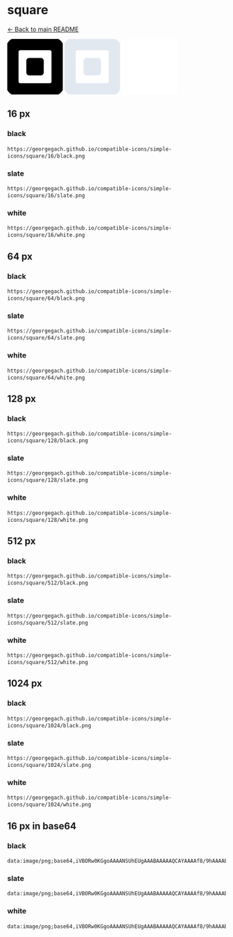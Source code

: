# square

[← Back to main README](../../README.md)


<img src="./128/black.png" width="128" alt="square black icon" />
<img src="./128/slate.png" width="128" alt="square slate icon" />
<img src="./128/white.png" width="128" alt="square white icon" />

## 16 px

### black
```
https://georgegach.github.io/compatible-icons/simple-icons/square/16/black.png
```

### slate
```
https://georgegach.github.io/compatible-icons/simple-icons/square/16/slate.png
```

### white
```
https://georgegach.github.io/compatible-icons/simple-icons/square/16/white.png
```

## 64 px

### black
```
https://georgegach.github.io/compatible-icons/simple-icons/square/64/black.png
```

### slate
```
https://georgegach.github.io/compatible-icons/simple-icons/square/64/slate.png
```

### white
```
https://georgegach.github.io/compatible-icons/simple-icons/square/64/white.png
```

## 128 px

### black
```
https://georgegach.github.io/compatible-icons/simple-icons/square/128/black.png
```

### slate
```
https://georgegach.github.io/compatible-icons/simple-icons/square/128/slate.png
```

### white
```
https://georgegach.github.io/compatible-icons/simple-icons/square/128/white.png
```

## 512 px

### black
```
https://georgegach.github.io/compatible-icons/simple-icons/square/512/black.png
```

### slate
```
https://georgegach.github.io/compatible-icons/simple-icons/square/512/slate.png
```

### white
```
https://georgegach.github.io/compatible-icons/simple-icons/square/512/white.png
```

## 1024 px

### black
```
https://georgegach.github.io/compatible-icons/simple-icons/square/1024/black.png
```

### slate
```
https://georgegach.github.io/compatible-icons/simple-icons/square/1024/slate.png
```

### white
```
https://georgegach.github.io/compatible-icons/simple-icons/square/1024/white.png
```

## 16 px in base64

### black
```
data:image/png;base64,iVBORw0KGgoAAAANSUhEUgAAABAAAAAQCAYAAAAf8/9hAAAABmJLR0QA/wD/AP+gvaeTAAAAyklEQVQ4jaXTTU4CQRCG4QcRMByCO3ACt7jwFupCwpKVKxbKAbgM52ES3bORARJZTE8m6VAy6JdU0l391Zv+qYZnFNjhp2XsUs2TNGhbmEfRSbSBSocUv6mXAspOIsEeK6wvACaYoV8n6u1scX+hWPJs67rbwDTCm+ZoJd6xyY0RYI6XLHfENDfeBIB+y1wIaK0IsD+TK88ZoztYoothmn/j4xrAJ16DtRAwwKOmyyI9aJ7Xv1uZqjn++pk2XVVbjnEnvpNcJb6wOAFvgU8s4XWjBgAAAABJRU5ErkJggg==
```

### slate
```
data:image/png;base64,iVBORw0KGgoAAAANSUhEUgAAABAAAAAQCAYAAAAf8/9hAAAABmJLR0QA/wD/AP+gvaeTAAABJklEQVQ4jZWTwUrDQBRFz51JGnCnEISi/R5d+Bl2obh0JQhdqB/gp7hx66e0kVYr2O40TZrnokoknYb2rWYe9565PN4oe5ufm9ktKEUkbFNGjrMPmR9oNJllSEdbGZsle41Aad2gwKxoNynGiAGsUhr9i72g4tGcnlv9FSeIK6AjkUT14+RgT73D/Zc2QDaZFaC+QQcgConG489e4biRKVmlVu6r6q7bPRg1tUFA6fy1sD5a3Q0o5Urgsql1IYCx7DR7Emu9jYBdKggQfrHeVB7SBmeAXzxUpfcO7QEY9oVf3m8N6KXpGLgIwjcBDBLQ2fB9HrcZlpWdOuo/o+Fk/q2/bdx1lY08cmJqcPwbIwa1JsDqoxNTB24gyMwITjnIMHJBBm7wA4xbZq6H3RbxAAAAAElFTkSuQmCC
```

### white
```
data:image/png;base64,iVBORw0KGgoAAAANSUhEUgAAABAAAAAQCAYAAAAf8/9hAAAABmJLR0QA/wD/AP+gvaeTAAAA1ElEQVQ4jaXSMU5DMRCE4c8hIRJnAK6SFgpuARQgSiqqFMABuAznIYgiJQ15AWloLAVFz+QJRtpi17O/vGtLcpFkkWSV4VrVnvOSZIFDf9NrSbLCtBY+a/ymSQ3oSpLUZI0nPO8AnOAG++DHXO9JZrvunGRWvUmSccN0jDub0Trcl1Jetr29ANzicqv2hett46gB2B9YawIGqwVY99S6PmNrB4/Yw0HNP/AwGFBKecNVA94ETHGWZNIyV53aPK9/f+UxljjqORyi5QhzLDS23FBXe+bf6K2OdpqxB5wAAAAASUVORK5CYII=
```

